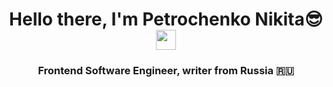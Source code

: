 <h1 align="center">Hello there, I'm Petrochenko Nikita😎
<img src="https://github.com/blackcater/blackcater/raw/main/images/Hi.gif" height="32"/></h1>

<h3 align="center">Frontend Software Engineer, writer from Russia 🇷🇺</h3>
